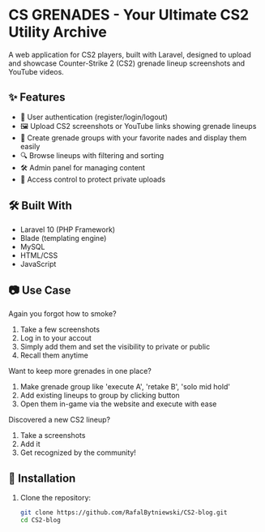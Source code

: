 # CS GRENADES - Your Ultimate CS2 Utility Archive

A web application for CS2 players, built with Laravel, designed to upload and showcase Counter-Strike 2 (CS2) grenade lineup screenshots and YouTube videos.

## ✨ Features

- 👥 User authentication (register/login/logout)
- 🖼️ Upload CS2 screenshots or YouTube links showing grenade lineups
- 📝 Create grenade groups with your favorite nades and display them easily
- 🔍 Browse lineups with filtering and sorting
- 🛠️ Admin panel for managing content
- 🔐 Access control to protect private uploads

## 🛠️ Built With

- Laravel 10 (PHP Framework)
- Blade (templating engine)
- MySQL
- HTML/CSS
- JavaScript

## 📷 Use Case

Again you forgot how to smoke?
1. Take a few screenshots
2. Log in to your accout
3. Simply add them and set the visibility to private or public
4. Recall them anytime

Want to keep more grenades in one place?
1. Make grenade group like 'execute A', 'retake B', 'solo mid hold'
2. Add existing lineups to group by clicking button
3. Open them in-game via the website and execute with ease

Discovered a new CS2 lineup?
1. Take a screenshots
2. Add it
3. Get recognized by the community!
   
## 🔧 Installation

1. Clone the repository:
   ```bash
   git clone https://github.com/RafalBytniewski/CS2-blog.git
   cd CS2-blog
